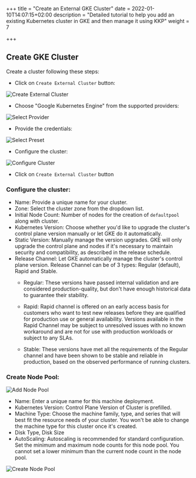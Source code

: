 +++
title = "Create an External GKE Cluster"
date = 2022-01-10T14:07:15+02:00
description = "Detailed tutorial to help you add an existing Kubernetes cluster in GKE and then manage it using KKP"
weight = 7

+++

## Create GKE Cluster 

Create a cluster following these steps:

- Click on `Create External Cluster` button:

![Create External Cluster](/img/kubermatic/v2.21/tutorials/external_clusters/create_external_cluster.png "Create External Cluster")

- Choose "Google Kubernetes Engine" from the supported providers:

![Select Provider](/img/kubermatic/v2.21/tutorials/external_clusters/gke_select_provider.png "Select Provider")

- Provide the credentials:

![Select Preset](/img/kubermatic/v2.21/tutorials/external_clusters/select_gke_preset.png "Select Preset")

- Configure the cluster:

![Configure Cluster](/img/kubermatic/v2.21/tutorials/external_clusters/gke_settings.png "Configure Cluster")

- Click on `Create External Cluster` button

### Configure the cluster:

- Name: Provide a unique name for your cluster.
- Zone: Select the cluster zone from the dropdown list.
- Initial Node Count: Number of nodes for the creation of `defaultpool` along with cluster.
- Kubernetes Version: Choose whether you'd like to upgrade the cluster's control plane version manually or let GKE do it automatically.
 - Static Version: Manually manage the version upgrades. GKE will only upgrade the control plane and nodes if it's necessary to maintain security and compatibility, as described in the release schedule.
 - Release Channel: Let GKE automatically manage the cluster's control plane version.
   Release Channel can be of 3 types: Regular (default), Rapid and Stable.
   - Regular: These versions have passed internal validation and are considered production-quality, but don't have enough historical data to guarantee their stability.

   - Rapid: Rapid channel is offered on an early access basis for customers who want to test new releases before they are qualified for production use or general availability. Versions available in the Rapid Channel may be subject to unresolved issues with no known workaround and are not for use with production workloads or subject to any SLAs.

   - Stable: These versions have met all the requirements of the Regular channel and have been shown to be stable and reliable in production, based on the observed performance of running clusters.

### Create Node Pool:

![Add Node Pool](/img/kubermatic/v2.21/tutorials/external_clusters/add_md.png "Add Node Pool")

- Name: Enter a unique name for this machine deployment.
- Kubernetes Version: Control Plane Version of Cluster is prefilled.
- Machine Type: Choose the machine family, type, and series that will best fit the resource needs of your cluster. You won't be able to change the machine type for this cluster once it's created. 
- Disk Type, Disk Size
- AutoScaling: Autoscaling is recommended for standard configuration.
    Set the minimum and maximum node counts for this node pool. You cannot set a lower minimum than the current node count in the node pool.

![Create Node Pool](/img/kubermatic/v2.21/tutorials/external_clusters/gke_md.png "Create Node Pool")


